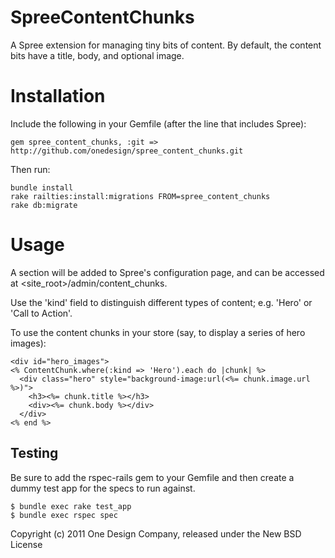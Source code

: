 SpreeContentChunks
==================

A Spree extension for managing tiny bits of content.
By default, the content bits have a title, body, and optional image.


Installation
============

Include the following in your Gemfile (after the line that includes Spree):

    gem spree_content_chunks, :git => http://github.com/onedesign/spree_content_chunks.git

Then run:

    bundle install
    rake railties:install:migrations FROM=spree_content_chunks
    rake db:migrate


Usage
=====

A section will be added to Spree's configuration page, and can be accessed at
<site_root>/admin/content_chunks.

Use the 'kind' field to distinguish different types of content; e.g. 'Hero' or
'Call to Action'.

To use the content chunks in your store (say, to display a series of hero images):

    <div id="hero_images">
    <% ContentChunk.where(:kind => 'Hero').each do |chunk| %>
      <div class="hero" style="background-image:url(<%= chunk.image.url %>)">
        <h3><%= chunk.title %></h3>
        <div><%= chunk.body %></div>
      </div>
    <% end %>


Testing
-------

Be sure to add the rspec-rails gem to your Gemfile and then create a dummy test
app for the specs to run against.

    $ bundle exec rake test_app
    $ bundle exec rspec spec

Copyright (c) 2011 One Design Company, released under the New BSD License

